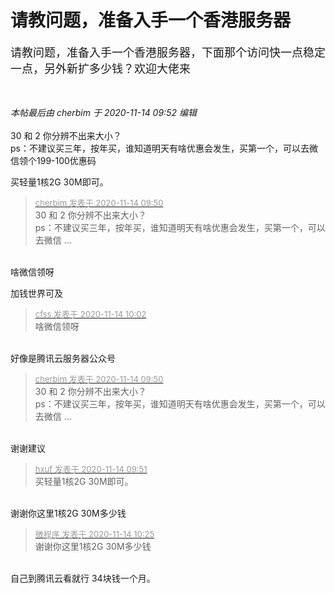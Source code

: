 # 请教问题，准备入手一个香港服务器


<font size="4">请教问题，准备入手一个香港服务器，下面那个访问快一点稳定一点，另外新扩多少钱？欢迎大佬来</font><br />
<br />
<img id="aimg_H7Nb9" onclick="zoom(this, this.src, 0, 0, 0)" class="zoom" src="https://www.mpimg.cn/images/2020/11/13/17c38cc886866d2da.jpg" onmouseover="img_onmouseoverfunc(this)" onload="thumbImg(this)" border="0" alt="" /><br />
<br />
<img id="aimg_CUTfF" onclick="zoom(this, this.src, 0, 0, 0)" class="zoom" src="https://www.mpimg.cn/images/2020/11/13/205fdfe71d98d40f1.jpg" onmouseover="img_onmouseoverfunc(this)" onload="thumbImg(this)" border="0" alt="" />

<i class="pstatus"> 本帖最后由 cherbim 于 2020-11-14 09:52 编辑 </i><br />
<br />
30 和 2 你分辨不出来大小？<br />
ps：不建议买三年，按年买，谁知道明天有啥优惠会发生，买第一个，可以去微信领个199-100优惠码

买轻量1核2G 30M即可。<img src="static/image/smiley/default/lol.gif" smilieid="12" border="0" alt="" />

<div class="quote"><blockquote><font size="2"><a href="https://www.hostloc.com/forum.php?mod=redirect&amp;goto=findpost&amp;pid=9451962&amp;ptid=766508" target="_blank"><font color="#999999">cherbim 发表于 2020-11-14 09:50</font></a></font><br />
30 和 2 你分辨不出来大小？<br />
ps：不建议买三年，按年买，谁知道明天有啥优惠会发生，买第一个，可以去微信 ...</blockquote></div><br />
啥微信领呀 

加钱世界可及&nbsp; &nbsp;<img src="static/image/smiley/default/lol.gif" smilieid="12" border="0" alt="" />

<div class="quote"><blockquote><font size="2"><a href="https://www.hostloc.com/forum.php?mod=redirect&amp;goto=findpost&amp;pid=9452007&amp;ptid=766508" target="_blank"><font color="#999999">cfss 发表于 2020-11-14 10:02</font></a></font><br />
啥微信领呀</blockquote></div><br />
好像是腾讯云服务器公众号<img id="aimg_Cx0QD" onclick="zoom(this, this.src, 0, 0, 0)" class="zoom" src="https://cdn.jsdelivr.net/gh/hishis/forum-master/public/images/patch.gif" onmouseover="img_onmouseoverfunc(this)" onload="thumbImg(this)" border="0" alt="" />

<div class="quote"><blockquote><font size="2"><a href="https://www.hostloc.com/forum.php?mod=redirect&amp;goto=findpost&amp;pid=9451962&amp;ptid=766508" target="_blank"><font color="#999999">cherbim 发表于 2020-11-14 09:50</font></a></font><br />
30 和 2 你分辨不出来大小？<br />
ps：不建议买三年，按年买，谁知道明天有啥优惠会发生，买第一个，可以去微信 ...</blockquote></div><br />
谢谢建议<img src="static/image/smiley/default/handshake.gif" smilieid="17" border="0" alt="" /><img id="aimg_LWqTg" onclick="zoom(this, this.src, 0, 0, 0)" class="zoom" src="https://cdn.jsdelivr.net/gh/hishis/forum-master/public/images/patch.gif" onmouseover="img_onmouseoverfunc(this)" onload="thumbImg(this)" border="0" alt="" />

<div class="quote"><blockquote><font size="2"><a href="https://www.hostloc.com/forum.php?mod=redirect&amp;goto=findpost&amp;pid=9451968&amp;ptid=766508" target="_blank"><font color="#999999">hxuf 发表于 2020-11-14 09:51</font></a></font><br />
买轻量1核2G 30M即可。</blockquote></div><br />
谢谢<img src="static/image/smiley/default/handshake.gif" smilieid="17" border="0" alt="" />你这里1核2G 30M多少钱<img id="aimg_wjmTL" onclick="zoom(this, this.src, 0, 0, 0)" class="zoom" src="https://cdn.jsdelivr.net/gh/hishis/forum-master/public/images/patch.gif" onmouseover="img_onmouseoverfunc(this)" onload="thumbImg(this)" border="0" alt="" />

<div class="quote"><blockquote><font size="2"><a href="https://www.hostloc.com/forum.php?mod=redirect&amp;goto=findpost&amp;pid=9452110&amp;ptid=766508" target="_blank"><font color="#999999">微程序 发表于 2020-11-14 10:25</font></a></font><br />
谢谢你这里1核2G 30M多少钱</blockquote></div><br />
自己到腾讯云看就行 34块钱一个月。
